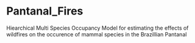 # Pantanal_Fires
Hiearchical Multi Species Occupancy Model for estimating the effects of wildfires on the occurence of mammal species in the Brazillian Pantanal
